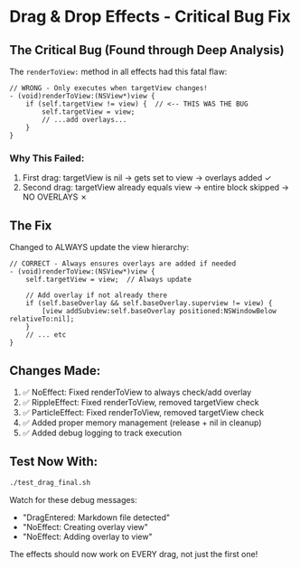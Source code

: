 # Drag & Drop Effects - Critical Bug Fix

## The Critical Bug (Found through Deep Analysis)

The `renderToView:` method in all effects had this fatal flaw:

```objc
// WRONG - Only executes when targetView changes!
- (void)renderToView:(NSView*)view {
    if (self.targetView != view) {  // <-- THIS WAS THE BUG
        self.targetView = view;
        // ...add overlays...
    }
}
```

### Why This Failed:
1. First drag: targetView is nil → gets set to view → overlays added ✓
2. Second drag: targetView already equals view → entire block skipped → NO OVERLAYS ✗

## The Fix

Changed to ALWAYS update the view hierarchy:

```objc
// CORRECT - Always ensures overlays are added if needed
- (void)renderToView:(NSView*)view {
    self.targetView = view;  // Always update
    
    // Add overlay if not already there
    if (self.baseOverlay && self.baseOverlay.superview != view) {
        [view addSubview:self.baseOverlay positioned:NSWindowBelow relativeTo:nil];
    }
    // ... etc
}
```

## Changes Made:
1. ✅ NoEffect: Fixed renderToView to always check/add overlay
2. ✅ RippleEffect: Fixed renderToView, removed targetView check
3. ✅ ParticleEffect: Fixed renderToView, removed targetView check
4. ✅ Added proper memory management (release + nil in cleanup)
5. ✅ Added debug logging to track execution

## Test Now With:
```bash
./test_drag_final.sh
```

Watch for these debug messages:
- "DragEntered: Markdown file detected"
- "NoEffect: Creating overlay view"
- "NoEffect: Adding overlay to view"

The effects should now work on EVERY drag, not just the first one!